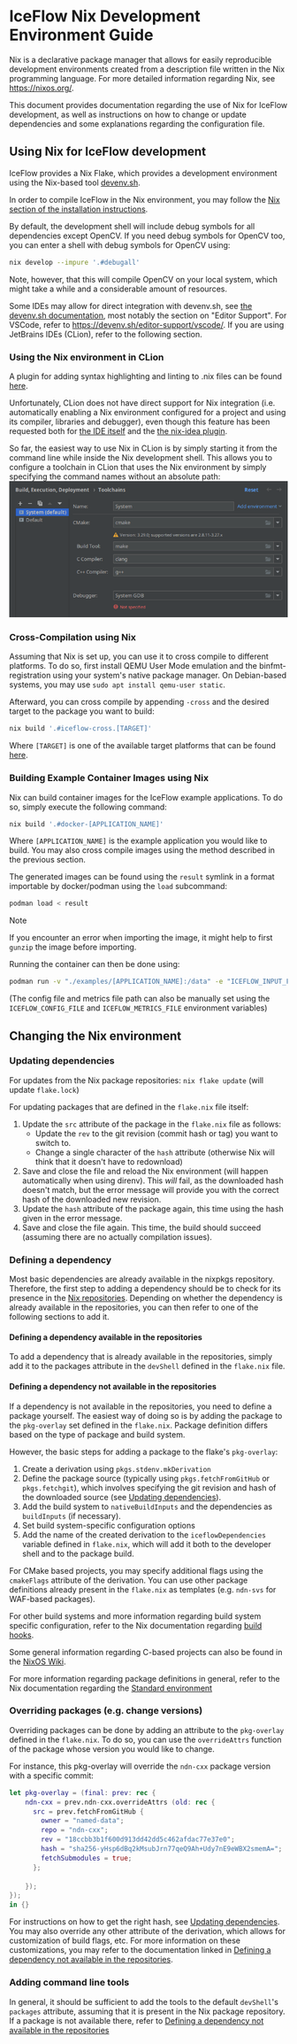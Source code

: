 # IceFlow Nix Development Environment Guide
Nix is a declarative package manager that allows for easily reproducible development environments created from a
description file written in the Nix programming language.
For more detailed information regarding Nix, see https://nixos.org/.

This document provides documentation regarding the use of Nix for IceFlow development, as well as instructions on
how to change or update dependencies and some explanations regarding the configuration file.

## Using Nix for IceFlow development
IceFlow provides a Nix Flake, which provides a development environment using the Nix-based tool
[devenv.sh](https://devenv.sh).

In order to compile IceFlow in the Nix environment, you may follow the
[Nix section of the installation instructions](../Install.md#using-nix-and-devenvsh).

By default, the development shell will include debug symbols for all dependencies except OpenCV.
If you need debug symbols for OpenCV too, you can enter a shell with debug symbols for OpenCV using:
```sh
nix develop --impure '.#debugall'
```
Note, however, that this will compile OpenCV on your local system, which might take a while and a considerable amount
of resources.

Some IDEs may allow for direct integration with devenv.sh, see
[the devenv.sh documentation](https://devenv.sh/getting-started/), most notably the section on "Editor Support".
For VSCode, refer to https://devenv.sh/editor-support/vscode/.
If you are using JetBrains IDEs (CLion), refer to the following section.

### Using the Nix environment in CLion
A plugin for adding syntax highlighting and linting to .nix files can be found [here](https://github.com/NixOS/nix-idea).

Unfortunately, CLion does not have direct support for Nix integration (i.e. automatically enabling a Nix environment
configured for a project and using its compiler, libraries and debugger), even though this feature has been requested
both for [the IDE itself](https://intellij-support.jetbrains.com/hc/en-us/community/posts/360008227939-How-to-configure-a-Nix-based-remote-interpreter) and the [the nix-idea plugin](https://github.com/NixOS/nix-idea/issues/1).

So far, the easiest way to use Nix in CLion is by simply starting it from the command line while inside the Nix
development shell.
This allows you to configure a toolchain in CLion that uses the Nix environment by simply specifying the command names
without an absolute path:
![Nix toolchain configuration in CLion](nix_clion.png)

### Cross-Compilation using Nix
Assuming that Nix is set up, you can use it to cross compile to different platforms.
To do so, first install QEMU User Mode emulation and the binfmt-registration using your system's native package manager.
On Debian-based systems, you may use `sudo apt install qemu-user static`.

Afterward, you can cross compile by appending `-cross` and the desired target to the package you want to build:

```sh
nix build '.#iceflow-cross.[TARGET]'
```

Where `[TARGET]` is one of the available target platforms that can be found [here](https://github.com/NixOS/nixpkgs/blob/12371a51e647a00b90fe250837f056642125c095/lib/systems/doubles.nix#L8).

### Building Example Container Images using Nix
Nix can build container images for the IceFlow example applications.
To do so, simply execute the following command:

```sh
nix build '.#docker-[APPLICATION_NAME]'
```

Where `[APPLICATION_NAME]` is the example application you would like to build.
You may also cross compile images using the method described in the previous section.

The generated images can be found using the `result` symlink in a format importable by docker/podman using the `load` subcommand:

```sh
podman load < result
```

> [!NOTE]
> If you encounter an error when importing the image, it might help to first `gunzip` the image before importing.

Running the container can then be done using:

```sh
podman run -v "./examples/[APPLICATION_NAME]:/data" -e "ICEFLOW_INPUT_FILE=/data/sourcetext.txt" -e "NDN_CLIENT_TRANSPORT=unix:///nfd/nfd.sock" -v "/run/nfd:/nfd" localhost/iceflow-[APPLICATION_NAME]
```

(The config file and metrics file path can also be manually set using the `ICEFLOW_CONFIG_FILE` and `ICEFLOW_METRICS_FILE` environment variables)

## Changing the Nix environment

### Updating dependencies

For updates from the Nix package repositories:
`nix flake update` (will update `flake.lock`)

For updating packages that are defined in the `flake.nix` file itself:
1. Update the `src` attribute of the package in the `flake.nix` file as follows:
    - Update the `rev` to the git revision (commit hash or tag) you want to switch to.
    - Change a single character of the `hash` attribute (otherwise Nix will think that it doesn't have to redownload)
2. Save and close the file and reload the Nix environment (will happen automatically when using direnv).
    This *will* fail, as the downloaded hash doesn't match, but the error message will provide you with the correct
    hash of the downloaded new revision.
3. Update the `hash` attribute of the package again, this time using the hash given in the error message.
4. Save and close the file again. This time, the build should succeed (assuming there are no actually compilation issues).

### Defining a dependency
Most basic dependencies are already available in the nixpkgs repository.
Therefore, the first step to adding a dependency should be to check for its presence in the [Nix repositories](https://search.nixos.org/packages).
Depending on whether the dependency is already available in the repositories, you can then refer to one of the following sections to add it.

#### Defining a dependency available in the repositories
To add a dependency that is already available in the repositories, simply add it to the packages attribute in the `devShell` defined in the `flake.nix` file.

#### Defining a dependency not available in the repositories
If a dependency is not available in the repositories, you need to define a package yourself.
The easiest way of doing so is by adding the package to the `pkg-overlay` set defined in the `flake.nix`.
Package definition differs based on the type of package and build system.

However, the basic steps for adding a package to the flake's `pkg-overlay`:
1. Create a derivation using `pkgs.stdenv.mkDerivation`
2. Define the package source (typically using `pkgs.fetchFromGitHub` or `pkgs.fetchgit`), which involves specifying the git revision and hash of the downloaded source (see [Updating dependencies](#updating-dependencies)).
3. Add the build system to `nativeBuildInputs` and the dependencies as `buildInputs` (if necessary).
4. Set build system-specific configuration options
5. Add the name of the created derivation to the `iceflowDependencies` variable defined in `flake.nix`, which will add it both to the developer shell and to the package build.

For CMake based projects, you may specify additional flags using the `cmakeFlags` attribute of the derivation.
You can use other package definitions already present in the `flake.nix` as templates (e.g. `ndn-svs` for WAF-based packages).

For other build systems and more information regarding build system specific configuration, refer to the Nix documentation regarding [build hooks](https://nixos.org/manual/nixpkgs/stable/#chap-hooks).

Some general information regarding C-based projects can also be found in the [NixOS Wiki](https://wiki.nixos.org/wiki/C).

For more information regarding package definitions in general, refer to the Nix documentation regarding the [Standard environment](https://nixos.org/manual/nixpkgs/stable/#part-stdenv)

### Overriding packages (e.g. change versions)
Overriding packages can be done by adding an attribute to the `pkg-overlay` defined in the `flake.nix`.
To do so, you can use the `overrideAttrs` function of the package whose version you would like to change.

For instance, this pkg-overlay will override the `ndn-cxx` package version with a specific commit:
```nix
let pkg-overlay = (final: prev: rec {
    ndn-cxx = prev.ndn-cxx.overrideAttrs (old: rec {
      src = prev.fetchFromGitHub {
        owner = "named-data";
        repo = "ndn-cxx";
        rev = "18ccbb3b1f600d913dd42dd5c462afdac77e37e0";
        hash = "sha256-yHsp6dBq2kMsubJrn77qeQ9Ah+Udy7nE9eWBX2smemA=";
        fetchSubmodules = true;
      };

    });
});
in {}
```
For instructions on how to get the right hash, see [Updating dependencies](#updating-dependencies).
You may also override any other attribute of the derivation, which allows for customization of build flags, etc.
For more information on these customizations, you may refer to the documentation linked in [Defining a dependency not available in the repositories](#defining-a-dependency-not-available-in-the-repositories).

### Adding command line tools
In general, it should be sufficient to add the tools to the default `devShell`'s `packages` attribute, assuming that it is present in the Nix package repository.
If a package is not available there, refer to [Defining a dependency not available in the repositories](#defining-a-dependency-not-available-in-the-repositories)
